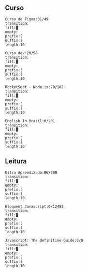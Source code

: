 ## Curso

```text-progress-bar
Curso de Figma:31/49
transition:
fill:▓
empty: 
prefix:[
suffix:]
length:10
```
```text-progress-bar
Curso.dev:20/58
transition:
fill:▓
empty: 
prefix:[
suffix:]
length:10
```
```text-progress-bar
RocketSeat - Node.js:70/182
transition:
fill:▓
empty: 
prefix:[
suffix:]
length:10
```
```text-progress-bar
English In Brazil:0/201
transition:
fill:▓
empty: 
prefix:[
suffix:]
length:10
```
## Leitura

```text-progress-bar
Ultra Aprendizado:86/308
transition:
fill:▓
empty: 
prefix:[
suffix:]
length:10
```
```text-progress-bar
Eloquent Javascript:0/12483
transition:
fill:▓
empty: 
prefix:[
suffix:]
length:10
```
```text-progress-bar
Javascript: The definitive Guide:0/0
transition:
fill:▓
empty: 
prefix:[
suffix:]
length:10
```
